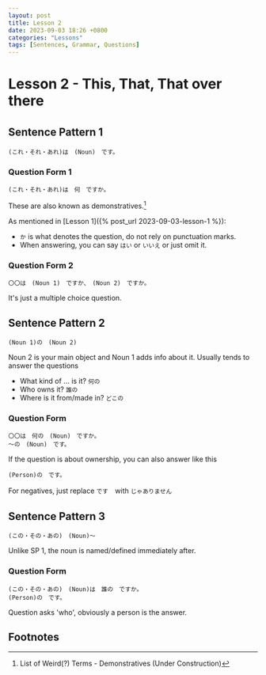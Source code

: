 ```yaml
---
layout: post
title: Lesson 2
date: 2023-09-03 18:26 +0800
categories: "Lessons"
tags: [Sentences, Grammar, Questions]
---
```


# Lesson 2 - This, That, That over there

## Sentence Pattern 1　
```
(これ・それ・あれ)は　(Noun)　です。
```
### Question Form 1
```
(これ・それ・あれ)は　何　ですか。
```
These are also known as demonstratives.[^fn1]

As mentioned in [Lesson 1]({% post_url 2023-09-03-lesson-1 %}):
* `か` is what denotes the question, do not rely on punctuation marks.
* When answering, you can say `はい` or `いいえ` or just omit it.

### Question Form 2
```
〇〇は　(Noun 1)　ですか、　(Noun 2)　ですか。
```
It's just a multiple choice question.

## Sentence Pattern 2
```
(Noun 1)の　(Noun 2)
```
Noun 2 is your main object and Noun 1 adds info about it. Usually tends to answer the questions
* What kind of ... is it? `何の`
* Who owns it? `誰の`
* Where is it from/made in? `どこの`

### Question Form
```
〇〇は　何の　(Noun)　ですか。
〜の　(Noun)　です。
```

If the question is about ownership, you can also answer like this
```
(Person)の　です。
```
For negatives, just replace `です`　with `じゃありません`

## Sentence Pattern 3
```
(この・その・あの)　(Noun)〜
```
Unlike SP 1, the noun is named/defined immediately after.

### Question Form
```
(この・その・あの)　(Noun)は　誰の　ですか。
(Person)の　です。
```
Question asks 'who', obviously a person is the answer.

## Footnotes

[^fn1]: List of Weird(?) Terms - Demonstratives (Under Construction)